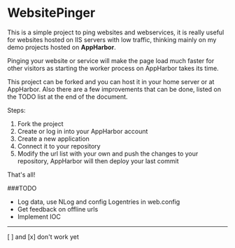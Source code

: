 WebsitePinger
=============

This is a simple project to ping websites and webservices, it is really useful for websites hosted on IIS servers with low traffic, thinking mainly on my demo projects hosted on **AppHarbor**.

Pinging your website or service will make the page load much faster for other visitors as starting the worker process on AppHarbor takes its time.

This project can be forked and you can host it in your home server or at AppHarbor. Also there are a few improvements that can be done, listed on the TODO list at the end of the document.

Steps:

1. Fork the project
2. Create or log in into your AppHarbor account
3. Create a new application
4. Connect it to your repository
5. Modify the url list with your own and push the changes to your repository, AppHarbor will then deploy your last commit

That's all!


###TODO

* Log data, use NLog and config Logentries in web.config
* Get feedback on offline urls
* Implement IOC

--------------
[ ] and [x] don't work yet

